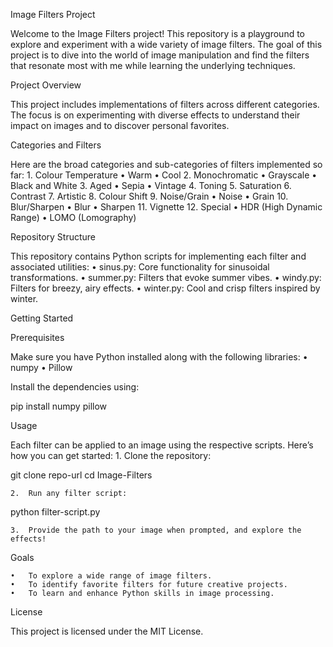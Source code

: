 Image Filters Project

Welcome to the Image Filters project! This repository is a playground to explore and experiment with a wide variety of image filters. The goal of this project is to dive into the world of image manipulation and find the filters that resonate most with me while learning the underlying techniques.

Project Overview

This project includes implementations of filters across different categories. The focus is on experimenting with diverse effects to understand their impact on images and to discover personal favorites.

Categories and Filters

Here are the broad categories and sub-categories of filters implemented so far:
	1.	Colour Temperature
	•	Warm
	•	Cool
	2.	Monochromatic
	•	Grayscale
	•	Black and White
	3.	Aged
	•	Sepia
	•	Vintage
	4.	Toning
	5.	Saturation
	6.	Contrast
	7.	Artistic
	8.	Colour Shift
	9.	Noise/Grain
	•	Noise
	•	Grain
	10.	Blur/Sharpen
	•	Blur
	•	Sharpen
	11.	Vignette
	12.	Special
	•	HDR (High Dynamic Range)
	•	LOMO (Lomography)

Repository Structure

This repository contains Python scripts for implementing each filter and associated utilities:
	•	sinus.py: Core functionality for sinusoidal transformations.
	•	summer.py: Filters that evoke summer vibes.
	•	windy.py: Filters for breezy, airy effects.
	•	winter.py: Cool and crisp filters inspired by winter.

Getting Started

Prerequisites

Make sure you have Python installed along with the following libraries:
	•	numpy
	•	Pillow

Install the dependencies using:

pip install numpy pillow

Usage

Each filter can be applied to an image using the respective scripts. Here’s how you can get started:
	1.	Clone the repository:

git clone repo-url
cd Image-Filters


	2.	Run any filter script:

python filter-script.py


	3.	Provide the path to your image when prompted, and explore the effects!

Goals

	•	To explore a wide range of image filters.
	•	To identify favorite filters for future creative projects.
	•	To learn and enhance Python skills in image processing.

License

This project is licensed under the MIT License.
